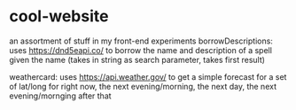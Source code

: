# cool-website
an assortment of stuff in my front-end experiments
borrowDescriptions: uses https://dnd5eapi.co/ to borrow the name and description of a spell given the name (takes in string as search parameter, takes first result)

weathercard: uses https://api.weather.gov/ to get a simple forecast for a set of lat/long for right now, the next evening/morning, the next day, the next evening/mornging after that
